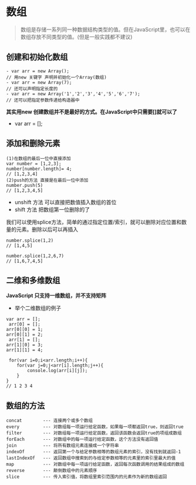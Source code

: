 # 数组
> 数组是存储一系列同一种数据结构类型的值。但在JavaScript里，也可以在数组存放不同类型的值。(但是一般实践都不建议)

## 创建和初始化数组
```
- var arr = new Array();
// 用new 关键字 声明并初始化一个Array(数组)
- var arr = new Array(7);
// 还可以声明指定长度的
- var arr = new Array('1','2','3','4','5','6','7');
// 还可以把指定参数传递给构造器中
```
**其实用new 创建数组并不是最好的方式。在JavaScript中只需要[]就可以了**
- var arr = [];


## 添加和删除元素
```
(1)在数组的最后一位中直接添加
var number = [1,2,3];
number[number.length]= 4;
// [1,2,3,4]
(2)push的方法 直接是在最后一位中添加
number.push(5)
// [1,2,3,4,5]
```
- unshift 方法
可以直接把数值插入数组的首位
- shift 方法
把数组第一位删除的了

我们可以使用splice方法，简单的通过指定位置/索引，就可以删除对应位置和数量的元素。删除以后可以再插入
```
number.splice(1,2) 
// [1,4,5]

number.splice(1,2,6,7)
// [1,6,7,4,5]
```

## 二维和多维数组
**JavaScript 只支持一维数组，并不支持矩阵**
- 举个二维数组的例子
```
var arr = [];
 arr[0] = [];
arr[0][0] = 1;
arr[0][1] = 2;
 arr[1] = [];
arr[1][0] = 3;
arr[1][1] = 4;

 for(var i=0;i<arr.length;i++){
    for(var j=0;j<arr[i].length;j++){
        console.log(arr[i][j]);
    }    
}
// 1 2 3 4
``` 

## 数组的方法
```
concat        --- 连接两个或多个数组
every         --- 对数组每一项运行给定函数，如果每一项都返回true，则返回true
filter        --- 对数组每一项运行给定函数，返回该函数会返回true的项组成数组
forEach       --- 对数组中的每一项运行给定函数，这个方法没有返回值
join          --- 将所有数组元素连接成一个字符串
indexOf       --- 返回第一个与给定参数相等的数组元素的索引，没有找到就返回-1
lastIndexOf   --- 返回数组中搜索到的与给定参数相等的元素里的索引里最大的值
map           --- 对数组中每一项运行给定函数，返回每次函数调用的结果组成的数组
reverse       --- 颠倒数组中的元素顺序
slice         --- 传入索引值，将数组里索引范围内的元素作为新的数组返回


```

